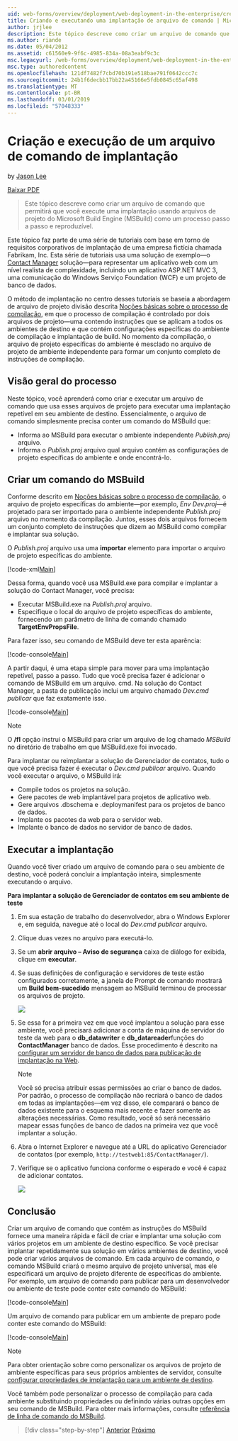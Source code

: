 ```yaml
---
uid: web-forms/overview/deployment/web-deployment-in-the-enterprise/creating-and-running-a-deployment-command-file
title: Criando e executando uma implantação de arquivo de comando | Microsoft Docs
author: jrjlee
description: Este tópico descreve como criar um arquivo de comando que lhe permitirá executar uma implantação usando os arquivos de projeto do Microsoft Build Engine (MSBuild) como uma única etapa, re...
ms.author: riande
ms.date: 05/04/2012
ms.assetid: c61560e9-9f6c-4985-834a-08a3eabf9c3c
msc.legacyurl: /web-forms/overview/deployment/web-deployment-in-the-enterprise/creating-and-running-a-deployment-command-file
msc.type: authoredcontent
ms.openlocfilehash: 121df7482f7cbd70b191e518bae791f0642ccc7c
ms.sourcegitcommit: 24b1f6decbb17bb22a45166e5fdb0845c65af498
ms.translationtype: MT
ms.contentlocale: pt-BR
ms.lasthandoff: 03/01/2019
ms.locfileid: "57048333"
---
```

<a name="creating-and-running-a-deployment-command-file"></a>Criação e execução de um arquivo de comando de implantação
====================
by [Jason Lee](https://github.com/jrjlee)

[Baixar PDF](https://msdnshared.blob.core.windows.net/media/MSDNBlogsFS/prod.evol.blogs.msdn.com/CommunityServer.Blogs.Components.WeblogFiles/00/00/00/63/56/8130.DeployingWebAppsInEnterpriseScenarios.pdf)

> Este tópico descreve como criar um arquivo de comando que permitirá que você execute uma implantação usando arquivos de projeto do Microsoft Build Engine (MSBuild) como um processo passo a passo e reproduzível.


Este tópico faz parte de uma série de tutoriais com base em torno de requisitos corporativos de implantação de uma empresa fictícia chamada Fabrikam, Inc. Esta série de tutoriais usa uma solução de exemplo&#x2014;o [Contact Manager](the-contact-manager-solution.md) solução&#x2014;para representar um aplicativo web com um nível realista de complexidade, incluindo um aplicativo ASP.NET MVC 3, uma comunicação do Windows Serviço Foundation (WCF) e um projeto de banco de dados.

O método de implantação no centro desses tutoriais se baseia a abordagem de arquivo de projeto divisão descrita [Noções básicas sobre o processo de compilação](understanding-the-build-process.md), em que o processo de compilação é controlado por dois arquivos de projeto&#x2014;uma contendo instruções que se aplicam a todos os ambientes de destino e que contém configurações específicas do ambiente de compilação e implantação de build. No momento da compilação, o arquivo de projeto específicas do ambiente é mesclado no arquivo de projeto de ambiente independente para formar um conjunto completo de instruções de compilação.

## <a name="process-overview"></a>Visão geral do processo

Neste tópico, você aprenderá como criar e executar um arquivo de comando que usa esses arquivos de projeto para executar uma implantação repetível em seu ambiente de destino. Essencialmente, o arquivo de comando simplesmente precisa conter um comando do MSBuild que:

- Informa ao MSBuild para executar o ambiente independente *Publish.proj* arquivo.
- Informa o *Publish.proj* arquivo qual arquivo contém as configurações de projeto específicas do ambiente e onde encontrá-lo.

## <a name="create-an-msbuild-command"></a>Criar um comando do MSBuild

Conforme descrito em [Noções básicas sobre o processo de compilação](understanding-the-build-process.md), o arquivo de projeto específicas do ambiente&#x2014;por exemplo, *Env Dev.proj*&#x2014;é projetado para ser importado para o ambiente independente *Publish.proj* arquivo no momento da compilação. Juntos, esses dois arquivos fornecem um conjunto completo de instruções que dizem ao MSBuild como compilar e implantar sua solução.

O *Publish.proj* arquivo usa uma **importar** elemento para importar o arquivo de projeto específicas do ambiente.


[!code-xml[Main](creating-and-running-a-deployment-command-file/samples/sample1.xml)]


Dessa forma, quando você usa MSBuild.exe para compilar e implantar a solução do Contact Manager, você precisa:

- Executar MSBuild.exe na *Publish.proj* arquivo.
- Especifique o local do arquivo de projeto específicas do ambiente, fornecendo um parâmetro de linha de comando chamado **TargetEnvPropsFile**.

Para fazer isso, seu comando de MSBuild deve ter esta aparência:


[!code-console[Main](creating-and-running-a-deployment-command-file/samples/sample2.cmd)]


A partir daqui, é uma etapa simple para mover para uma implantação repetível, passo a passo. Tudo que você precisa fazer é adicionar o comando de MSBuild em um arquivo. cmd. Na solução do Contact Manager, a pasta de publicação inclui um arquivo chamado *Dev.cmd publicar* que faz exatamente isso.


[!code-console[Main](creating-and-running-a-deployment-command-file/samples/sample3.cmd)]


> [!NOTE]
> O **/fl** opção instrui o MSBuild para criar um arquivo de log chamado *MSBuild* no diretório de trabalho em que MSBuild.exe foi invocado.


Para implantar ou reimplantar a solução de Gerenciador de contatos, tudo o que você precisa fazer é executar o *Dev.cmd publicar* arquivo. Quando você executar o arquivo, o MSBuild irá:

- Compile todos os projetos na solução.
- Gere pacotes de web implantável para projetos de aplicativo web.
- Gere arquivos .dbschema e .deploymanifest para os projetos de banco de dados.
- Implante os pacotes da web para o servidor web.
- Implante o banco de dados no servidor de banco de dados.

## <a name="run-the-deployment"></a>Executar a implantação

Quando você tiver criado um arquivo de comando para o seu ambiente de destino, você poderá concluir a implantação inteira, simplesmente executando o arquivo.

**Para implantar a solução de Gerenciador de contatos em seu ambiente de teste**

1. Em sua estação de trabalho do desenvolvedor, abra o Windows Explorer e, em seguida, navegue até o local do *Dev.cmd publicar* arquivo.
2. Clique duas vezes no arquivo para executá-lo.
3. Se um **abrir arquivo – Aviso de segurança** caixa de diálogo for exibida, clique em **executar**.
4. Se suas definições de configuração e servidores de teste estão configurados corretamente, a janela de Prompt de comando mostrará um **Build bem-sucedido** mensagem ao MSBuild terminou de processar os arquivos de projeto.

    ![](creating-and-running-a-deployment-command-file/_static/image1.png)
5. Se essa for a primeira vez em que você implantou a solução para esse ambiente, você precisará adicionar a conta de máquina de servidor do teste da web para o **db\_datawriter** e **db\_datareader**funções do **ContactManager** banco de dados. Esse procedimento é descrito na [configurar um servidor de banco de dados para publicação de implantação na Web](../configuring-server-environments-for-web-deployment/configuring-a-database-server-for-web-deploy-publishing.md).

    > [!NOTE]
    > Você só precisa atribuir essas permissões ao criar o banco de dados. Por padrão, o processo de compilação não recriará o banco de dados em todas as implantações&#x2014;em vez disso, ele comparará o banco de dados existente para o esquema mais recente e fazer somente as alterações necessárias. Como resultado, você só será necessário mapear essas funções de banco de dados na primeira vez que você implantar a solução.
6. Abra o Internet Explorer e navegue até a URL do aplicativo Gerenciador de contatos (por exemplo, `http://testweb1:85/ContactManager/`).
7. Verifique se o aplicativo funciona conforme o esperado e você é capaz de adicionar contatos.

    ![](creating-and-running-a-deployment-command-file/_static/image2.png)

## <a name="conclusion"></a>Conclusão

Criar um arquivo de comando que contém as instruções do MSBuild fornece uma maneira rápida e fácil de criar e implantar uma solução com vários projetos em um ambiente de destino específico. Se você precisar implantar repetidamente sua solução em vários ambientes de destino, você pode criar vários arquivos de comando. Em cada arquivo de comando, o comando MSBuild criará o mesmo arquivo de projeto universal, mas ele especificará um arquivo de projeto diferente de específicas do ambiente. Por exemplo, um arquivo de comando para publicar para um desenvolvedor ou ambiente de teste pode conter este comando do MSBuild:


[!code-console[Main](creating-and-running-a-deployment-command-file/samples/sample4.cmd)]


Um arquivo de comando para publicar em um ambiente de preparo pode conter este comando do MSBuild:


[!code-console[Main](creating-and-running-a-deployment-command-file/samples/sample5.cmd)]


> [!NOTE]
> Para obter orientação sobre como personalizar os arquivos de projeto de ambiente específicas para seus próprios ambientes de servidor, consulte [configurar propriedades de implantação para um ambiente de destino](../configuring-server-environments-for-web-deployment/configuring-deployment-properties-for-a-target-environment.md).


Você também pode personalizar o processo de compilação para cada ambiente substituindo propriedades ou definindo várias outras opções em seu comando de MSBuild. Para obter mais informações, consulte [referência de linha de comando do MSBuild](https://msdn.microsoft.com/library/ms164311.aspx).

> [!div class="step-by-step"]
> [Anterior](deploying-database-projects.md)
> [Próximo](manually-installing-web-packages.md)
